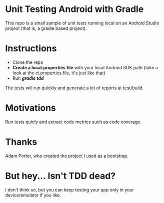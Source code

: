 Unit Testing Android with Gradle
======================

This repo is a small sample of unit tests running local on an Android Studio project (that is, a gradle based project).

# Instructions

* Clone the repo
* **Create a local.properties file** with your local Android SDK path (take a look at the ci.properties file, it's just like that)
* Run ***gradle tdd***

The tests will run quickly and generate a lot of reports at test/build.

# Motivations

Run tests quicly and extract code metrics such as code coverage.

# Thanks

Adam Porter, who created the project I used as a bootstrap.

# But hey... Isn't TDD dead?

I don't think so, but you can keep testing your app only in your device/emulator if you like.
